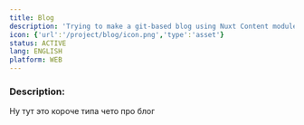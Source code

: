 ```yaml
---
title: Blog
description: 'Trying to make a git-based blog using Nuxt Content module'
icon: {'url':'/project/blog/icon.png','type':'asset'}
status: ACTIVE
lang: ENGLISH
platform: WEB
---
```

### Description:
Ну тут это короче типа чето про блог